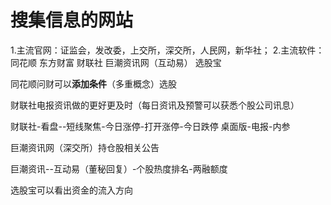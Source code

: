 # 搜集信息的网站

1.主流官网：证监会，发改委，上交所，深交所，人民网，新华社；
2.主流软件：同花顺 东方财富 财联社  巨潮资讯网（互动易）  选股宝

同花顺问财可以**添加条件**（多重概念）选股

财联社电报资讯做的更好更及时（每日资讯及预警可以获悉个股公司讯息）

财联社-看盘--短线聚焦-今日涨停-打开涨停-今日跌停
桌面版-电报-内参

巨潮资讯网（深交所）持仓股相关公告

巨潮资讯--互动易（董秘回复）-个股热度排名-两融额度

选股宝可以看出资金的流入方向












